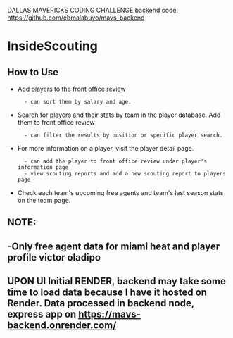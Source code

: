 DALLAS MAVERICKS CODING CHALLENGE
backend code: 
https://github.com/ebmalabuyo/mavs_backend
# InsideScouting

## How to Use

- Add players to the front office review  

        - can sort them by salary and age.
- Search for players and their stats by team in the player database. Add them to front office review

        - can filter the results by position or specific player search.
- For more information on a player, visit the player detail page.

        - can add the player to front office review under player's information page
        - view scouting reports and add a new scouting report to players page   
- Check each team's upcoming free agents and team's last season stats on the team page.


## NOTE:
## -Only free agent data for miami heat and player profile victor oladipo
## UPON UI Initial RENDER, backend may take some time to load data because I have it hosted on Render. Data processed in backend node, express app on https://mavs-backend.onrender.com/ 

